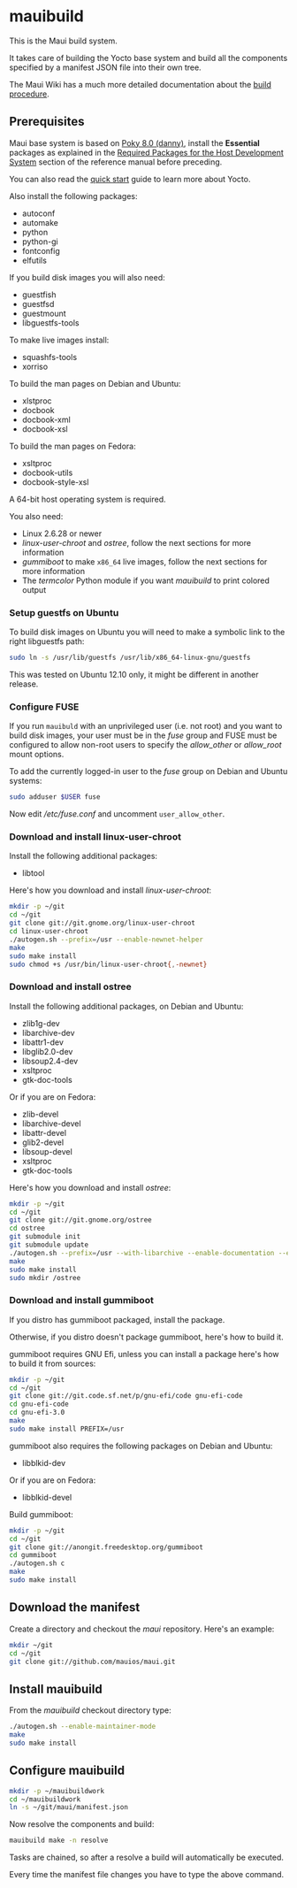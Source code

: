 mauibuild
=========

This is the Maui build system.

It takes care of building the Yocto base system and build all the
components specified by a manifest JSON file into their own tree.

The Maui Wiki has a much more detailed documentation about the [build procedure](http://wiki.maui-project.org/System/Build).

## Prerequisites

Maui base system is based on [Poky 8.0 (danny)](https://www.yoctoproject.org/download/yocto-project-13-poky-80),
install the **Essential** packages as explained in the [Required Packages for the Host Development System](http://www.yoctoproject.org/docs/1.3/poky-ref-manual/poky-ref-manual.html#required-packages-for-the-host-development-system) section of the reference manual before preceding.

You can also read the [quick start](https://www.yoctoproject.org/docs/current/yocto-project-qs/yocto-project-qs.html) guide to learn more about Yocto.

Also install the following packages:

 * autoconf
 * automake
 * python
 * python-gi
 * fontconfig
 * elfutils

If you build disk images you will also need:

 * guestfish
 * guestfsd
 * guestmount
 * libguestfs-tools

To make live images install:

 * squashfs-tools
 * xorriso

To build the man pages on Debian and Ubuntu:

 * xlstproc
 * docbook
 * docbook-xml
 * docbook-xsl

To build the man pages on Fedora:

 * xsltproc
 * docbook-utils
 * docbook-style-xsl

A 64-bit host operating system is required.

You also need:

 * Linux 2.6.28 or newer
 * *linux-user-chroot* and *ostree*, follow the next sections for more information
 * *gummiboot* to make `x86_64` live images, follow the next sections for more information
 * The *termcolor* Python module if you want *mauibuild* to print colored output

### Setup guestfs on Ubuntu

To build disk images on Ubuntu you will need to make a symbolic link to the right libguestfs path:

```sh
sudo ln -s /usr/lib/guestfs /usr/lib/x86_64-linux-gnu/guestfs
```

This was tested on Ubuntu 12.10 only, it might be different in another release.

### Configure FUSE

If you run `mauibuld` with an unprivileged user (i.e. not root) and you want to build disk images,
your user must be in the *fuse* group and FUSE must be configured to allow non-root users to
specify the *allow_other* or *allow_root* mount options.

To add the currently logged-in user to the *fuse* group on Debian and Ubuntu systems:

```sh
sudo adduser $USER fuse
```

Now edit */etc/fuse.conf* and uncomment `user_allow_other`.

### Download and install linux-user-chroot

Install the following additional packages:

 * libtool

Here's how you download and install *linux-user-chroot*:

```sh
mkdir -p ~/git
cd ~/git
git clone git://git.gnome.org/linux-user-chroot
cd linux-user-chroot
./autogen.sh --prefix=/usr --enable-newnet-helper
make
sudo make install
sudo chmod +s /usr/bin/linux-user-chroot{,-newnet}
```

### Download and install ostree

Install the following additional packages, on Debian and Ubuntu:

 * zlib1g-dev
 * libarchive-dev
 * libattr1-dev
 * libglib2.0-dev
 * libsoup2.4-dev
 * xsltproc
 * gtk-doc-tools

Or if you are on Fedora:

 * zlib-devel
 * libarchive-devel
 * libattr-devel
 * glib2-devel
 * libsoup-devel
 * xsltproc
 * gtk-doc-tools

Here's how you download and install *ostree*:

```sh
mkdir -p ~/git
cd ~/git
git clone git://git.gnome.org/ostree
cd ostree
git submodule init
git submodule update
./autogen.sh --prefix=/usr --with-libarchive --enable-documentation --enable-kernel-updates --enable-grub2-hook
make
sudo make install
sudo mkdir /ostree
```

### Download and install gummiboot

If you distro has gummiboot packaged, install the package.

Otherwise, if you distro doesn't package gummiboot, here's how to build it.

gummiboot requires GNU Efi, unless you can install a package here's how to build it from sources:

```sh
mkdir -p ~/git
cd ~/git
git clone git://git.code.sf.net/p/gnu-efi/code gnu-efi-code
cd gnu-efi-code
cd gnu-efi-3.0
make
sudo make install PREFIX=/usr
```

gummiboot also requires the following packages on Debian and Ubuntu:

 * libblkid-dev

Or if you are on Fedora:

 * libblkid-devel

Build gummiboot:

```sh
mkdir -p ~/git
cd ~/git
git clone git://anongit.freedesktop.org/gummiboot
cd gummiboot
./autogen.sh c
make
sudo make install
```

## Download the manifest

Create a directory and checkout the *maui* repository.
Here's an example:

```sh
mkdir ~/git
cd ~/git
git clone git://github.com/mauios/maui.git
```

## Install mauibuild

From the *mauibuild* checkout directory type:

```sh
./autogen.sh --enable-maintainer-mode
make
sudo make install
```

## Configure mauibuild

```sh
mkdir -p ~/mauibuildwork
cd ~/mauibuildwork
ln -s ~/git/maui/manifest.json
```

Now resolve the components and build:

```sh
mauibuild make -n resolve
```

Tasks are chained, so after a resolve a build will automatically be executed.

Every time the manifest file changes you have to type the above command.
